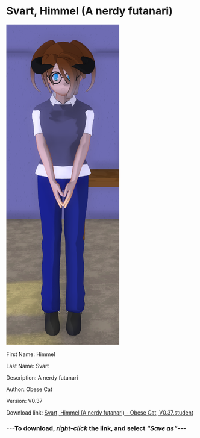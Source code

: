 # Svart, Himmel (A nerdy futanari)

<img src = "https://raw.githubusercontent.com/Arbiter1223/Daigaku-Gurashi-Custom-Students/master/Students/Files/Svart%2C%20Himmel%20(A%20nerdy%20futanari).png">

First Name: Himmel

Last Name: Svart

Description: A nerdy futanari

Author: Obese Cat

Version: V0.37

Download link: <a href="https://raw.githubusercontent.com/Arbiter1223/Daigaku-Gurashi-Custom-Students/master/Students/Files/Svart%2C%20Himmel%20(A%20nerdy%20futanari)%20-%20Obese%20Cat%2C%20V0.37.student">Svart, Himmel (A nerdy futanari) - Obese Cat, V0.37.student</a>

### ---**To download, _right-click_ the link, and select _"Save as"_**---

